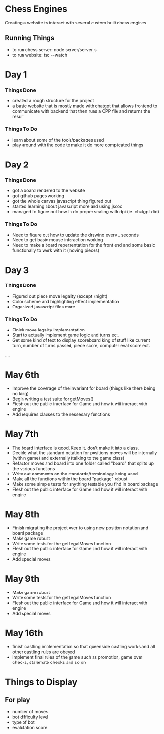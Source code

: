 # Chess Engines

Creating a website to interact with several custom built chess engines.

## Running Things

- to run chess server: node server/server.js
- to run website: tsc --watch 



# Day 1

### Things Done

- created a rough structure for the project 
- a basic website that is mostly made with chatgpt that allows frontend to communicate with backend that then runs a CPP file and returns the result

### Things To Do

- learn about some of the tools/packages used
- play around with the code to make it do more complicated things 


# Day 2

### Things Done

- got a board rendered to the website
- got github pages working
- got the whole canvas javascript thing figured out
- started learning about javascript more and using jsdoc
- managed to figure out how to do proper scaling with dpi (ie. chatgpt did)


### Things To Do

- Need to figure out how to update the drawing every _ seconds
- Need to get basic mouse interaction working 
- Need to make a board repersentation for the front end and some basic functionally to work with it (moving pieces)


# Day 3

### Things Done

- Figured out piece move legality (except knight)
- Color scheme and highlighting effect implementation
- Organized javascript files more

### Things To Do

- Finish move legality implementation
- Start to actually implement game logic and turns ect.
- Get some kind of text to display scoreboard king of stuff like current turn,
 number of turns passed, piece score, computer eval score ect.


....


# May 6th

- Improve the coverage of the invariant for board (things like there being no king)
- Begin writing a test suite for getMoves()
- Flesh out the public interface for Game and how it will interact with engine
- Add requires clauses to the nessesary functions

# May 7th

- The board interface is good. Keep it, don't make it into a class. 
- Decide what the standard notation for positions moves will be internally (within game) and externally (talking to the game class)
- Refactor moves and board into one folder called "board" that splits up the various functions
- Write out comments on the standards/terminology being used
- Make all the functions within the board "package" robust 
- Make some simple tests for anything testable you find in board package
- Flesh out the public interface for Game and how it will interact with engine


# May 8th

- Finish migrating the project over to using new position notation and board package
- Make game robust
- Write some tests for the getLegalMoves function
- Flesh out the public interface for Game and how it will interact with engine
- Add special moves


# May 9th
- Make game robust
- Write some tests for the getLegalMoves function
- Flesh out the public interface for Game and how it will interact with engine
- Add special moves

# May 16th
- finish castling implementation so that queenside castling works
and all other castling rules are obeyed
- implement final rules of the game such as promotion, game over checks, stalemate checks and so on




# Things to Display

## For play
- number of moves
- bot difficulty level
- type of bot
- evalutation score

